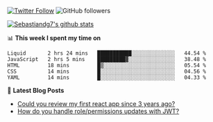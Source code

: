 <!--
[![visitors](https://visitor-badge.glitch.me/badge?page_id=sebastiandg7.sebastiandg7)](https://github.com/sebastiandg7)
-->
[![Twitter Follow](https://img.shields.io/twitter/follow/sebastiandg7?style=social&label=Follow)](https://twitter.com/sebastiandg7)
![GitHub followers](https://img.shields.io/github/followers/sebastiandg7?label=Follow&style=social)

[![Sebastiandg7's github stats](https://github-readme-stats.vercel.app/api?username=sebastiandg7)](https://github.com/anuraghazra/github-readme-stats)

📊 **This week I spent my time on**
<!--START_SECTION:waka-->
```text
Liquid       2 hrs 24 mins   ███████████░░░░░░░░░░░░░░   44.54 % 
JavaScript   2 hrs 5 mins    █████████▓░░░░░░░░░░░░░░░   38.48 % 
HTML         18 mins         █▒░░░░░░░░░░░░░░░░░░░░░░░   05.54 % 
CSS          14 mins         █░░░░░░░░░░░░░░░░░░░░░░░░   04.56 % 
YAML         14 mins         █░░░░░░░░░░░░░░░░░░░░░░░░   04.33 % 
```
<!--END_SECTION:waka-->

📕 **Latest Blog Posts**
<!-- BLOG-POST-LIST:START -->
- [Could you review my first react app since 3 years ago?](https://dev.to/sebastiandg7/could-you-review-my-first-react-app-since-3-years-ago-3nbh)
- [How do you handle role/permissions updates with JWT?](https://dev.to/sebastiandg7/how-do-you-handle-role-permissions-updates-with-jwt-3778)
<!-- BLOG-POST-LIST:END -->
